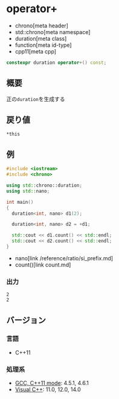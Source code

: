 # operator+
* chrono[meta header]
* std::chrono[meta namespace]
* duration[meta class]
* function[meta id-type]
* cpp11[meta cpp]

```cpp
constexpr duration operator+() const;
```

## 概要
正の`duration`を生成する


## 戻り値
`*this`


## 例
```cpp example
#include <iostream>
#include <chrono>

using std::chrono::duration;
using std::nano;

int main()
{
  duration<int, nano> d1(2);

  duration<int, nano> d2 = +d1;

  std::cout << d1.count() << std::endl;
  std::cout << d2.count() << std::endl;
}
```
* nano[link /reference/ratio/si_prefix.md]
* count()[link count.md]

### 出力
```
2
2
```

## バージョン
### 言語
- C++11

### 処理系
- [GCC, C++11 mode](/implementation.md#gcc): 4.5.1, 4.6.1
- [Visual C++](/implementation.md#visual_cpp): 11.0, 12.0, 14.0
